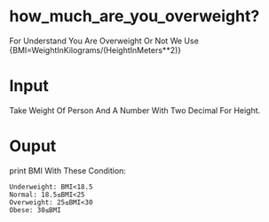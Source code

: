 # how_much_are_you_overweight?
For Understand You Are Overweight Or Not We Use {BMI=WeightInKilograms/(HeightInMeters**2)}
# Input
Take Weight Of Person And A Number With Two Decimal For Height.
# Ouput
print BMI With These Condition:

    Underweight: BMI<18.5
    Normal: 18.5≤BMI<25
    Overweight: 25≤BMI<30
    Obese: 30≤BMI
